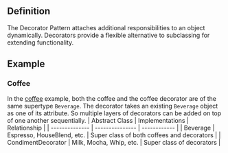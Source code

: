 ## Definition 
The Decorator Pattern attaches additional responsibilities 
to an object dynamically. Decorators provide a flexible 
alternative to subclassing for extending functionality.

## Example

### Coffee
In the [coffee](../head-first-design-patterns/src/main/java/headfirst/designpatterns/decorator/starbuzz)
example, both the coffee and the coffee
decorator are of the same supertype `Beverage`. The decorator 
takes an existing `Beverage` object as one of its attribute. 
So multiple layers of decorators can be added on top of one 
another sequentially. 
| Abstract Class | Implementations | Relationship |
| -------------- | --------------- | ------------ |
| Beverage  | Espresso, HouseBlend, etc. | Super class of both coffees and decorators |
| CondimentDecorator | Milk, Mocha, Whip, etc. | Super class of decorators | 
